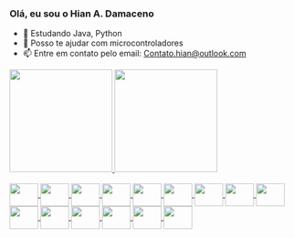 ### Olá, eu sou o Hian A. Damaceno

- 🌱 Estudando Java, Python
- 💬 Posso te ajudar com microcontroladores
- 📫 Entre em contato pelo email: Contato.hian@outlook.com

<div>
  <a href="https://github.com/55Hian">
    <img height="180em" src="https://github-readme-stats.vercel.app/api?username=55Hian&show_icons=true&theme=transparent">
    <img height="180em" src="https://github-readme-stats.vercel.app/api/top-langs/?username=55Hian&layout=compact&langs-count=168&theme=transparent">
  </a>
</div>

<div style= "display: inline_block"><br>
   <a href="https://github.com/55Hian">

  
  <img align="center" height="40" width="50" src="https://cdn.jsdelivr.net/gh/devicons/devicon/icons/azure/azure-original.svg"> 
  
  <img align="center" height="40" width="50" src="https://cdn.jsdelivr.net/gh/devicons/devicon/icons/arduino/arduino-original-wordmark.svg">
  <img align="center" height="40" width="50" src="https://cdn.jsdelivr.net/gh/devicons/devicon/icons/raspberrypi/raspberrypi-original.svg">

  
  <img align="center" height="40" width="50" src="https://cdn.jsdelivr.net/gh/devicons/devicon/icons/csharp/csharp-original.svg">
  <img align="center" height="40" width="50" src="https://cdn.jsdelivr.net/gh/devicons/devicon/icons/cplusplus/cplusplus-original.svg">  
  <img align="center" height="40" width="50" src="https://cdn.jsdelivr.net/gh/devicons/devicon/icons/java/java-original.svg">
  <img align="center" height="40" width="50" src="https://cdn.jsdelivr.net/gh/devicons/devicon/icons/python/python-original.svg">
  <img align="center" height="40" width="50" src="https://cdn.jsdelivr.net/gh/devicons/devicon/icons/javascript/javascript-original.svg">
  <img align="center" height="40" width="50" src="https://cdn.jsdelivr.net/gh/devicons/devicon/icons/angularjs/angularjs-original.svg">
  <img align="center" height="40" width="50" src="https://cdn.jsdelivr.net/gh/devicons/devicon/icons/html5/html5-original.svg">
  <img align="center" height="40" width="50" src="https://cdn.jsdelivr.net/gh/devicons/devicon/icons/css3/css3-original.svg"> 
 
  <img align="center" height="40" width="50" src="https://cdn.jsdelivr.net/gh/devicons/devicon/icons/git/git-original.svg">
  <img align="center" height="40" width="50" src="https://cdn.jsdelivr.net/gh/devicons/devicon/icons/github/github-original.svg">       
  <img align="center" height="40" width="50" src="https://cdn.jsdelivr.net/gh/devicons/devicon/icons/vscode/vscode-original.svg">
  <img align="center" height="40" width="50" src="https://cdn.jsdelivr.net/gh/devicons/devicon/icons/figma/figma-original.svg">       
      
</div>
</div>
